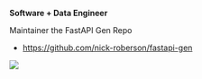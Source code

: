 **Software + Data Engineer**

Maintainer the FastAPI Gen Repo 
-  https://github.com/nick-roberson/fastapi-gen


![](https://komarev.com/ghpvc/?username=nick-roberson)
